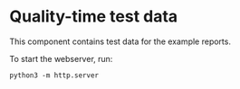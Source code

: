 # Quality-time test data

This component contains test data for the example reports.

To start the webserver, run:

```console
python3 -m http.server
```
